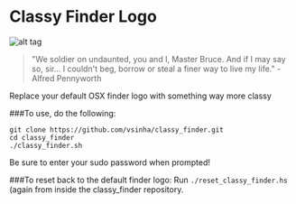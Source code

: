 # Classy Finder Logo

![alt tag](https://raw.github.com/vsinha/classy_finder/master/finder@2x.png)


> "We soldier on undaunted, you and I, Master Bruce. And if I may say so, sir... I couldn't beg, borrow or steal a finer way to live my life." - Alfred Pennyworth

Replace your default OSX finder logo with something way more classy

###To use, do the following:
```
git clone https://github.com/vsinha/classy_finder.git
cd classy_finder
./classy_finder.sh
```
Be sure to enter your sudo password when prompted!

###To reset back to the default finder logo:
Run `./reset_classy_finder.hs` (again from inside the classy_finder repository.
